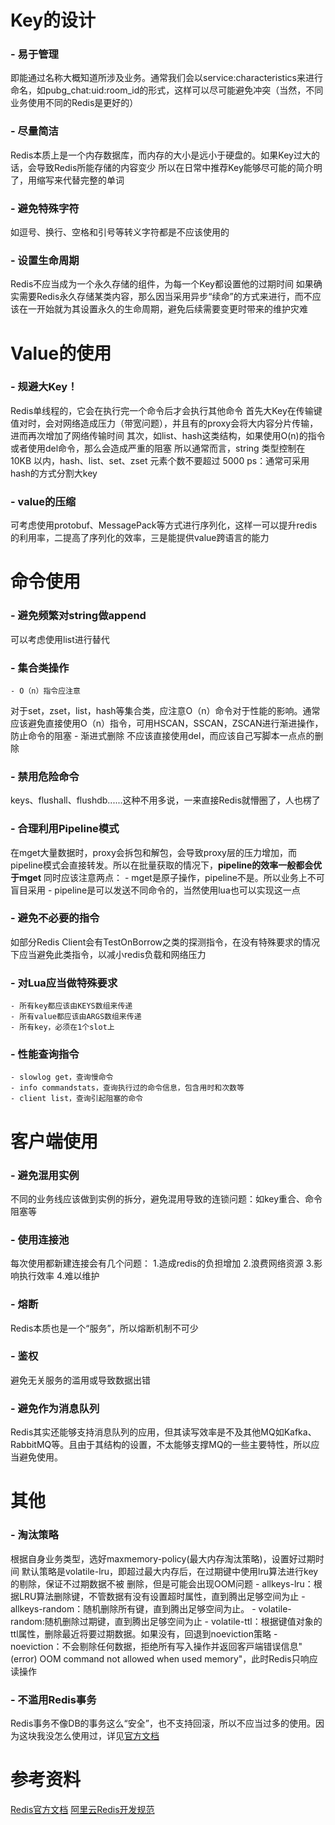 # Key的设计
### - 易于管理
即能通过名称大概知道所涉及业务。通常我们会以service:characteristics来进行命名，如pubg_chat:uid:room_id的形式，这样可以尽可能避免冲突（当然，不同业务使用不同的Redis是更好的）
### - 尽量简洁
Redis本质上是一个内存数据库，而内存的大小是远小于硬盘的。如果Key过大的话，会导致Redis所能存储的内容变少
所以在日常中推荐Key能够尽可能的简介明了，用缩写来代替完整的单词
### - 避免特殊字符
如逗号、换行、空格和引号等转义字符都是不应该使用的
### - 设置生命周期
Redis不应当成为一个永久存储的组件，为每一个Key都设置他的过期时间
如果确实需要Redis永久存储某类内容，那么因当采用异步“续命”的方式来进行，而不应该在一开始就为其设置永久的生命周期，避免后续需要变更时带来的维护灾难

# Value的使用
### - 规避大Key！
Redis单线程的，它会在执行完一个命令后才会执行其他命令
首先大Key在传输键值对时，会对网络造成压力（带宽问题），并且有的proxy会将大内容分片传输，进而再次增加了网络传输时间
其次，如list、hash这类结构，如果使用O(n)的指令或者使用del命令，那么会造成严重的阻塞
所以通常而言，string 类型控制在 10KB 以内，hash、list、set、zset 元素个数不要超过 5000
ps：通常可采用hash的方式分割大key
### - value的压缩
可考虑使用protobuf、MessagePack等方式进行序列化，这样一可以提升redis的利用率，二提高了序列化的效率，三是能提供value跨语言的能力

# 命令使用
### - 避免频繁对string做append
可以考虑使用list进行替代
### - 集合类操作
	- O（n）指令应注意
对于set，zset，list，hash等集合类，应注意O（n）命令对于性能的影响。通常应该避免直接使用O（n）指令，可用HSCAN，SSCAN，ZSCAN进行渐进操作，防止命令的阻塞
	- 渐进式删除
不应该直接使用del，而应该自己写脚本一点点的删除
### - 禁用危险命令
keys、flushall、flushdb......这种不用多说，一来直接Redis就懵圈了，人也楞了
### - 合理利用Pipeline模式
在mget大量数据时，proxy会拆包和解包，会导致proxy层的压力增加，而pipeline模式会直接转发。所以在批量获取的情况下，**pipeline的效率一般都会优于mget**
同时应该注意两点：
	- mget是原子操作，pipeline不是。所以业务上不可盲目采用
	- pipeline是可以发送不同命令的，当然使用lua也可以实现这一点
### - 避免不必要的指令
如部分Redis Client会有TestOnBorrow之类的探测指令，在没有特殊要求的情况下应当避免此类指令，以减小redis负载和网络压力
### - 对Lua应当做特殊要求
	- 所有key都应该由KEYS数组来传递
	- 所有value都应该由ARGS数组来传递
	- 所有key，必须在1个slot上
### - 性能查询指令
	- slowlog get，查询慢命令
	- info commandstats，查询执行过的命令信息，包含用时和次数等
	- client list，查询引起阻塞的命令


# 客户端使用
### - 避免混用实例
不同的业务线应该做到实例的拆分，避免混用导致的连锁问题：如key重合、命令阻塞等
### - 使用连接池
每次使用都新建连接会有几个问题：
1.造成redis的负担增加
2.浪费网络资源
3.影响执行效率
4.难以维护
### - 熔断
Redis本质也是一个“服务”，所以熔断机制不可少
### - 鉴权
避免无关服务的滥用或导致数据出错
### - 避免作为消息队列
Redis其实还能够支持消息队列的应用，但其读写效率是不及其他MQ如Kafka、RabbitMQ等。且由于其结构的设置，不太能够支撑MQ的一些主要特性，所以应当避免使用。

# 其他
### - 淘汰策略
根据⾃⾝业务类型，选好maxmemory-policy(最⼤内存淘汰策略)，设置好过期时间
默认策略是volatile-lru，即超过最⼤内存后，在过期键中使⽤lru算法进⾏key的剔除，保证不过期数据不被 删除，但是可能会出现OOM问题
	- allkeys-lru：根据LRU算法删除键，不管数据有没有设置超时属性，直到腾出⾜够空间为⽌
	- allkeys-random：随机删除所有键，直到腾出⾜够空间为⽌。
	- volatile-random:随机删除过期键，直到腾出⾜够空间为⽌
	- volatile-ttl：根据键值对象的ttl属性，删除最近将要过期数据。如果没有，回退到noeviction策略
	- noeviction：不会剔除任何数据，拒绝所有写⼊操作并返回客⼾端错误信息"(error) OOM command not allowed when used memory"，此时Redis只响应读操作
### - 不滥用Redis事务
Redis事务不像DB的事务这么“安全”，也不支持回滚，所以不应当过多的使用。因为这块我没怎么使用过，详见[官方文档](https://redis.io/topics/transactions)

# 参考资料
[Redis官方文档](https://redis.io/documentation)
[阿里云Redis开发规范](https://www.infoq.cn/article/K7dB5AFKI9mr5Ugbs_px)
